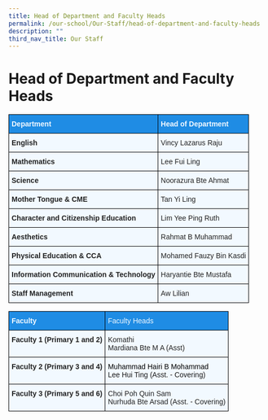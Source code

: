 ```yaml
---
title: Head of Department and Faculty Heads
permalink: /our-school/Our-Staff/head-of-department-and-faculty-heads
description: ""
third_nav_title: Our Staff
---
```

# Head of Department and Faculty Heads
<style type="text/css">
.tg  {border-collapse:collapse;border-spacing:0;}
.tg td{border-color:black;border-style:solid;border-width:1px;font-family:Arial, sans-serif;font-size:14px;
  overflow:hidden;padding:10px 5px;word-break:normal;}
.tg th{border-color:black;border-style:solid;border-width:1px;font-family:Arial, sans-serif;font-size:14px;
  font-weight:normal;overflow:hidden;padding:10px 5px;word-break:normal;}
.tg .tg-2w19{background-color:#F2F9FF;color:#222;text-align:left;vertical-align:top}
.tg .tg-auhb{background-color:#1F8CE4;color:#F2F9FF;font-weight:bold;text-align:left;vertical-align:top}
.tg .tg-muqq{background-color:#F2F9FF;color:#222;font-weight:bold;text-align:left;vertical-align:top}
</style>
<table class="tg">
<thead>
  <tr>
    <th class="tg-auhb"><span style="color:#F2F9FF">Department</span></th>
    <th class="tg-auhb"><span style="color:#F2F9FF">Head of Department</span></th>
  </tr>
</thead>
<tbody>
  <tr>
    <td class="tg-muqq"><span style="color:#222">English</span></td>
    <td class="tg-2w19"><span style="color:#222">Vincy Lazarus Raju</span></td>
  </tr>
  <tr>
    <td class="tg-muqq"><span style="color:#222">Mathematics</span></td>
    <td class="tg-2w19"><span style="color:#222">Lee Fui Ling</span></td>
  </tr>
  <tr>
    <td class="tg-muqq"><span style="color:#222">Science  </span></td>
    <td class="tg-2w19"><span style="color:#222">Noorazura Bte Ahmat</span></td>
  </tr>
  <tr>
    <td class="tg-muqq"><span style="color:#222">Mother Tongue &amp; CME</span></td>
    <td class="tg-2w19"><span style="color:#222">Tan Yi Ling</span></td>
  </tr>
  <tr>
    <td class="tg-muqq"><span style="color:#222">Character and Citizenship Education  </span></td>
    <td class="tg-2w19"><span style="color:#222">Lim Yee Ping Ruth </span></td>
  </tr>
  <tr>
    <td class="tg-muqq"><span style="color:#222">Aesthetics </span></td>
    <td class="tg-2w19"><span style="color:#222">Rahmat B Muhammad</span></td>
  </tr>
  <tr>
    <td class="tg-muqq"><span style="color:#222">Physical Education &amp; CCA  </span></td>
    <td class="tg-2w19"><span style="color:#222">Mohamed Fauzy Bin Kasdi </span></td>
  </tr>
  <tr>
    <td class="tg-muqq"><span style="color:#222">Information  Communication &amp; Technology </span></td>
    <td class="tg-2w19"><span style="color:#222">Haryantie Bte Mustafa</span></td>
  </tr>
  <tr>
    <td class="tg-muqq"><span style="color:#222">Staff Management </span></td>
    <td class="tg-2w19"><span style="color:#222">Aw Lilian</span></td>
  </tr>
</tbody>
</table>

<style type="text/css">
.tg  {border-collapse:collapse;border-spacing:0;}
.tg td{border-color:black;border-style:solid;border-width:1px;font-family:Arial, sans-serif;font-size:14px;
  overflow:hidden;padding:10px 5px;word-break:normal;}
.tg th{border-color:black;border-style:solid;border-width:1px;font-family:Arial, sans-serif;font-size:14px;
  font-weight:normal;overflow:hidden;padding:10px 5px;word-break:normal;}
.tg .tg-2w19{background-color:#F2F9FF;color:#222;text-align:left;vertical-align:top}
.tg .tg-9jwi{background-color:#1F8CE4;color:#F2F9FF;text-align:left;vertical-align:top}
.tg .tg-auhb{background-color:#1F8CE4;color:#F2F9FF;font-weight:bold;text-align:left;vertical-align:top}
.tg .tg-muqq{background-color:#F2F9FF;color:#222;font-weight:bold;text-align:left;vertical-align:top}
.tg .tg-f1kb{background-color:#F2F9FF;text-align:left;vertical-align:top}
</style>
<table class="tg">
<thead>
  <tr>
    <th class="tg-auhb"><span style="color:#F2F9FF">Faculty</span></th>
    <th class="tg-9jwi"><span style="color:#F2F9FF">Faculty Heads</span></th>
  </tr>
</thead>
<tbody>
  <tr>
    <td class="tg-muqq"><span style="color:#222">Faculty 1 (Primary 1 and 2)</span></td>
    <td class="tg-2w19"><span style="color:#222">Komathi</span><br><span style="color:#222">Mardiana Bte M A (Asst)</span></td>
  </tr>
  <tr>
    <td class="tg-muqq"><span style="color:#222">Faculty 2 (Primary 3 and 4)</span></td>
    <td class="tg-f1kb"><span style="color:#000">Muhammad Hairi B Mohammad</span><br>Lee Hui Ting (Asst. - Covering)</td>
  </tr>
  <tr>
    <td class="tg-muqq"><span style="color:#222">Faculty 3 (Primary 5 and 6)</span></td>
    <td class="tg-2w19"><span style="color:#222">Choi Poh Quin Sam</span><br><span style="color:#222">Nurhuda Bte Arsad (Asst. - Covering)</span></td>
  </tr>
</tbody>
</table>